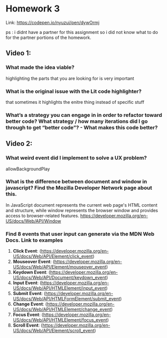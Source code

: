 # Homework 3
Link: https://codepen.io/nyuzui/pen/dywOrmj

ps : i didnt have a partner for this assignment so i did not know what to do for the partner portions of the homework.

## Video 1:
### What made the idea viable?

highlighting the parts that you are looking for is very important 

### What is the original issue with the Lit code highlighter?

that sometimes it highlights the enitre thing instead of specific stuff 

### What’s a strategy you can engage in in order to refactor toward better code? What strategy / how many iterations did I go through to get “better code”? - What makes this code better?


## Video 2:
### What weird event did I implement to solve a UX problem?
allowBackgroundPlay
### What is the difference between document and window in javascript? Find the Mozilla Developer Network page about this.
In JavaScript document represents the current web page's HTML content and structure, while window represents the browser window and provides access to browser-related features.
https://developer.mozilla.org/en-US/docs/Web/API/Window
### Find 8 events that user input can generate via the MDN Web Docs. Link to examples
1. **Click Event**: (https://developer.mozilla.org/en-US/docs/Web/API/Element/click_event)
2. **Mouseover Event**: (https://developer.mozilla.org/en-US/docs/Web/API/Element/mouseover_event)
3. **Keydown Event**: (https://developer.mozilla.org/en-US/docs/Web/API/Document/keydown_event)
4. **Input Event**: (https://developer.mozilla.org/en-US/docs/Web/API/HTMLElement/input_event)
5. **Submit Event**: (https://developer.mozilla.org/en-US/docs/Web/API/HTMLFormElement/submit_event)
6. **Change Event**: (https://developer.mozilla.org/en-US/docs/Web/API/HTMLElement/change_event)
7. **Focus Event**: (https://developer.mozilla.org/en-US/docs/Web/API/HTMLElement/focus_event)
8. **Scroll Event**: (https://developer.mozilla.org/en-US/docs/Web/API/Element/scroll_event)


